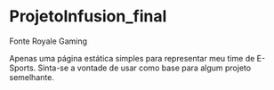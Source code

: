 # ProjetoInfusion_final
Fonte Royale Gaming

Apenas uma página estática simples para representar meu time de E-Sports. Sinta-se a vontade de usar como base para algum projeto semelhante. 
